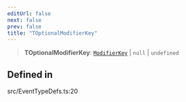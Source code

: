 ```yaml
---
editUrl: false
next: false
prev: false
title: "TOptionalModifierKey"
---
```


> **TOptionalModifierKey**: [`ModifierKey`](/api/type-aliases/modifierkey/) \| `null` \| `undefined`

## Defined in

src/EventTypeDefs.ts:20
